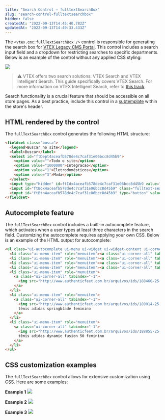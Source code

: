 ```yaml
---
title: "Search Control – fulltextSearchBox"
slug: "search-control-fulltextsearchbox"
hidden: false
createdAt: "2022-09-13T14:45:40.782Z"
updatedAt: "2022-09-13T14:49:33.433Z"
---
```


The `<vtex.cmc:fullTextSearchBox />` control is responsible for generating the search box for [VTEX Legacy CMS Portal](https://help.vtex.com/tracks/cms--2YcpgIljVaLVQYMzxQbc3z/1oN446gRGcR2s70RvBCAmj). This control includes a search input field and a dropdown for restricting searches to specific departments. Below is an example of the control without any applied CSS styling:

![](https://cdn.jsdelivr.net/gh/vtexdocs/dev-portal-content@main/docs/guides/Search/controle-busca-cru.png)

> ⚠️ VTEX offers two search solutions: VTEX Search and VTEX Intelligent Search. This guide specifically covers VTEX Search. For more information on VTEX Intelligent Search, refer to [this track](https://help.vtex.com/en/tracks/vtex-intelligent-search--19wrbB7nEQcmwzDPl1l4Cb).

Search functionality is a crucial feature that should be accessible on all store pages. As a best practice, include this control in a [subtemplate](https://help.vtex.com/en/tutorial/subtemplates--tutorials_577) within the store's header.

## HTML rendered by the control

The `fullTextSearchBox` control generates the following HTML structure:

```html
<fieldset class="busca">
  <legend>Buscar no site</legend>
  <label>Buscar</label>
  <select id="ftDept4aceafb578de4c7caf31e06bcc8d45b9">
    <option value="">Todo o site</option>
    <option value="1000000">Integracao</option>
    <option value="1">Eletrodomésticos</option>
    <option value="3">Moda</option>
  </select>
  <input type="hidden" id=ftIdx4aceafb578de4c7caf31e06bcc8d45b9 value="" />
  <input id="ftBox4aceafb578de4c7caf31e06bcc8d45b9" class="fulltext-search-box" type="text" size="20" accesskey="b" />
  <input id="ftBtn4aceafb578de4c7caf31e06bcc8d45b9" type="button" value="Buscar" class="btn-buscar" />
</fieldset>
```

## Autocomplete feature

The `fullTextSearchBox` control includes a built-in autocomplete feature, which activates when a user types at least three characters in the search field. Customizing the autocomplete requires applying your own CSS. Below is an example of the HTML output for autocomplete:

```html
<ul class="ui-autocomplete ui-menu ui-widget ui-widget-content ui-corner-all" role="listbox" aria-activedescendant="ui-active-menuitem" style="z-index: 10; top: -3334px; left: 667.5px; display: none; position: relative; width: 507px;">
  <li class="ui-menu-item" role="menuitem"><a class="ui-corner-all" tabindex="-1">adidas em Modelos</a></li>
  <li class="ui-menu-item" role="menuitem"><a class="ui-corner-all" tabindex="-1">adidas em Tênis</a></li>
  <li class="ui-menu-item" role="menuitem"><a class="ui-corner-all" tabindex="-1">adidas em Lançamentos</a></li>
  <li class="ui-menu-item" role="menuitem"><a class="ui-corner-all" tabindex="-1">adidas em Masculino</a></li>
  <li class="ui-menu-item" role="menuitem">
    <a class="ui-corner-all" tabindex="-1">
      <img src="http://www.authenticfeet.com.br/arquivos/ids/188460-25-25/Mini-Bola-Brazuca-WC-14-Glider.jpg" width="25" height="25" alt="Mini-Bola-Brazuca-WC-14-Glider"> minibola adidas brazuca glider - copa do mundo
    </a>
  </li>
  <li class="ui-menu-item" role="menuitem">
    <a class="ui-corner-all" tabindex="-1">
      <img src="http://www.authenticfeet.com.br/arquivos/ids/189014-25-25/Tenis-adidas-Springblade-Feminino.jpg" width="25" height="25" alt="Tenis-adidas-Springblade-Feminino">
      tênis adidas springblade feminino
    </a>
  </li>
  <li class="ui-menu-item" role="menuitem">
    <a class="ui-corner-all" tabindex="-1">
      <img src="http://www.authenticfeet.com.br/arquivos/ids/188855-25-25/Tenis-adidas-Dynamic-Fusion-50-Feminino.jpg" width="25" height="25" alt="Tenis-adidas-Dynamic-Fusion-50-Feminino">
      tênis adidas dynamic fusion 50 feminino
    </a>
  </li>
</ul>
```

## CSS customization examples

The `fullTextSearchBox` control allows for extensive customization using CSS. Here are some examples:

**Example 1**
![](https://cdn.jsdelivr.net/gh/vtexdocs/dev-portal-content@main/docs/guides/Search/controle-busca-autocomplete-560x318.png)

**Example 2**
![](https://cdn.jsdelivr.net/gh/vtexdocs/dev-portal-content@main/docs/guides/Search/controle-busca-exemplo-560x43.png)

**Example 3**
![](https://cdn.jsdelivr.net/gh/vtexdocs/dev-portal-content@main/docs/guides/Search/controle-busca-exemplo1.png)
